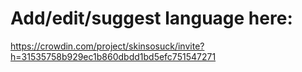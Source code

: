 # Add/edit/suggest language here:
https://crowdin.com/project/skinsosuck/invite?h=31535758b929ec1b860dbdd1bd5efc751547271
